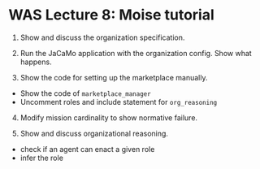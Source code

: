 # WAS Lecture 8: Moise tutorial

1. Show and discuss the organization specification.

2. Run the JaCaMo application with the organization config. Show what happens.

3. Show the code for setting up the marketplace manually.

- Show the code of `marketplace_manager`
- Uncomment roles and include statement for `org_reasoning`

4. Modify mission cardinality to show normative failure.

5. Show and discuss organizational reasoning.

- check if an agent can enact a given role
- infer the role